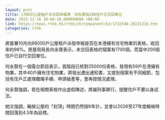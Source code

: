 ```yaml
---
layout: post
title: 1700宗公屋租戶未交回申報表　何永賢指200住戶已交回單位
date: 2023-12-16 10:04:18.000000000 +08:00
link: https://news.rthk.hk/rthk/ch/component/k2/1732540-20231216.htm
categories: rthk
---
```


房屋署10月向88000戶公屋租戶派發申報是否在本港擁有住宅物業的表格，收回率約98%。房屋局局長何永賢表示，未交回表格的個案有1700個，而當中200個住戶已自行交回單位。

何永賢在一個電台節目表示，首階段已核對25000份表格，發現有59戶在港擁有物業，其中40戶擁有住宅物業，將發出遷出通知書，又提到個案有不同細節，包括有住戶正處理離婚手續、申請破產等，會再按情況處理。

何永賢強調，若在相關表格作出虛假陳述，將屬刑事罪行，提醒住戶不要以身試法。

她又強調，輪候公屋的「封頂」時間仍然按6年計，並會以2026至27年度輪候時間回落到4.5年為目標。

